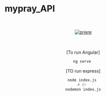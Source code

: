 # mypray_API

<br><center><a href="https://imgbb.com/"><img src="https://i.ibb.co/2vDjm3Q/priere.jpg" alt="priere"  border="0"></a><center><br>

<br>[To run Angular]
```BASH
ng serve 
```
[TO run express]

```BASH
node index.js 
# Or 
nodemon index.js
```
